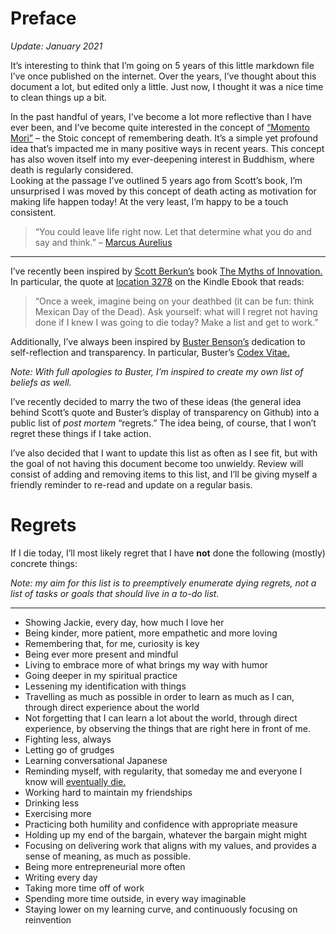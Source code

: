 # Preface

*Update: January 2021*

It’s interesting to think that I’m going on 5 years of this little markdown file I’ve once published on the internet. Over the years, I’ve thought about this document a lot, but edited only a little. Just now, I thought it was a nice time to clean things up a bit. 

In the past handful of years, I’ve become a lot more reflective than I have ever been, and I’ve become quite interested in the concept of [“Momento Mori”](https://en.wikipedia.org/wiki/Memento_mori) – the Stoic concept of remembering death. It’s a simple yet profound idea that’s impacted me in many positive ways in recent years. This concept has also woven itself into my ever-deepening interest in Buddhism, where death is regularly considered. 
\
 Looking at the passage I’ve outlined 5 years ago from Scott’s book, I’m unsurprised I was moved by this concept of death acting as motivation for making life happen today! At the very least, I’m happy to be a touch consistent. 
 
 > “You could leave life right now. Let that determine what you do and say and think.” – [Marcus Aurelius](https://dailystoic.com/you-could-leave-life-right-now-let-that-determine-what-you-do-and-say-and-think/)

***

I’ve recently been inspired by [Scott Berkun’s](https://twitter.com/berkun) book [The Myths of Innovation.](http://www.amazon.com/dp/1449389627/tag=scottberkunco-20) In particular, the quote at [location 3278](https://raw.githubusercontent.com/geoffbrown/motivations/master/list.png) on the Kindle Ebook that reads:

> “Once a week, imagine being on your deathbed (it can be fun: think Mexican Day of the Dead). Ask yourself: what will I regret not having done if I knew I was going to die today? Make a list and get to work.”

Additionally, I’ve always been inspired by [Buster Benson’s](https://twitter.com/buster) dedication to self-reflection and transparency. In particular, Buster’s [Codex Vitae.](https://github.com/busterbenson/public/blob/master/Codex2015.md)

*Note: With full apologies to Buster, I’m inspired to create my own list of beliefs as well.*

I’ve recently decided to marry the two of these ideas (the general idea behind Scott’s quote and Buster’s display of transparency on Github) into a public list of *post mortem* “regrets.” The idea being, of course, that I won’t regret these things if I take action.

I’ve also decided that I want to update this list as often as I see fit, but with the goal of not having this document become too unwieldy. Review will consist of adding and removing items to this list, and I’ll be giving myself a friendly reminder to re-read and update on a regular basis.

# Regrets

If I die today, I’ll most likely regret that I have **not** done the following (mostly) concrete things:

*Note: my aim for this list is to preemptively enumerate dying regrets, not a list of tasks or goals that should live in a to-do list.*

***

- Showing Jackie, every day, how much I love her 
- Being kinder, more patient, more empathetic and more loving
- Remembering that, for me, curiosity is key
- Being ever more present and mindful
- Living to embrace more of what brings my way with humor
- Going deeper in my spiritual practice
- Lessening my identification with things
- Travelling as much as possible in order to learn as much as I can, through direct experience about the world
- Not forgetting that I can learn a lot about the world, through direct experience, by observing the things that are right here in front of me.
- Fighting less, always
- Letting go of grudges 
- Learning conversational Japanese
- Reminding myself, with regularity, that someday me and everyone I know will [eventually die.](https://medium.com/@buster/the-death-bed-game-20cc8d9c7494#.pd10p668g)
- Working hard to maintain my friendships
- Drinking less
- Exercising more
- Practicing both humility and confidence with appropriate measure
- Holding up my end of the bargain, whatever the bargain might might
- Focusing on delivering work that aligns with my values, and provides a sense of meaning, as much as possible.
- Being more entrepreneurial more often
- Writing every day
- Taking more time off of work
- Spending more time outside, in every way imaginable
- Staying lower on my learning curve, and continuously focusing on reinvention
